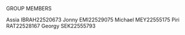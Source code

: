 GROUP MEMBERS

Assia IBRAH22520673
Jonny EMI22529075
Michael MEY22555175
Piri RAT22528167
Georgy SEK22555793
